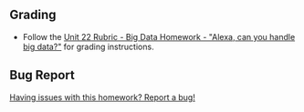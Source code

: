 ## Grading

* Follow the [Unit 22 Rubric - Big Data Homework - "Alexa, can you handle big data?"](https://docs.google.com/document/d/1H-TBgBUz1jVGG1zvo046GraApmbepVZgYionh-4mNas/edit?usp=sharing) for grading instructions.

## Bug Report

[Having issues with this homework? Report a bug!](https://bit.ly/2RLCefU)
